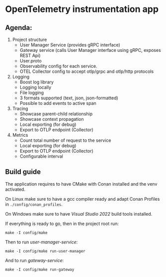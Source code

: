 # OpenTelemetry instrumentation app 

## Agenda:

1. Project structure
    - User Manager Service (provides gRPC interface)
    - Gateway service (calls User Manager interface using gRPC, exposes REST Api)
    - User.proto
    - Observability config for each service.
    - OTEL Collector config to accept otlp/grpc and otlp/http protocols
2. Logging
    - Boost log library
    - Logging locally
    - File logging
    - 3 formats supported (text, json, json-formatted)
    - Possible to add events to active span
3. Tracing
    - Showcase parent-child relationship
    - Showcase context propagation
    - Local exporting (for debug)
    - Export to OTLP endpoint (Collector)
4. Metrics
    - Count total number of request to the service
    - Local exporting (for debug)
    - Export to OTLP endpoint (Collector)
    - Configurable interval

## Build guide

The application requires to have CMake with Conan installed and the venv activated.

On Linux make sure to have a gcc compiler ready and adapt Conan Profiles in `./config/conan_profiles`.

On Windows make sure to have *Visual Studio 2022* build tools installed.

If everything is ready to go, then in the project root run:

```
make -I config/make
```

Then to run *user-manager-service*:
```
make -I config/make run-user-manager
```

And to run *gateway-service*:
```
make -I config/make run-gateway
```
